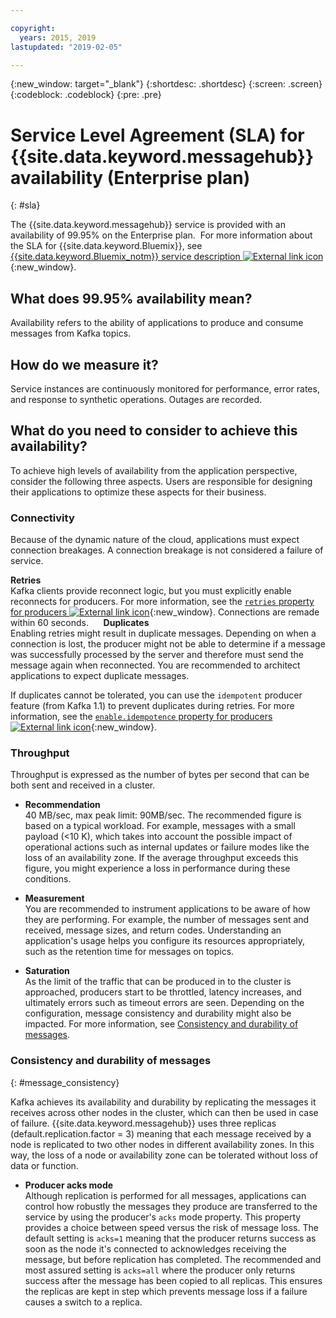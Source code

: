 ```yaml
---

copyright:
  years: 2015, 2019
lastupdated: "2019-02-05"

---
```


{:new_window: target="_blank"}
{:shortdesc: .shortdesc}
{:screen: .screen}
{:codeblock: .codeblock}
{:pre: .pre}

# Service Level Agreement (SLA) for {{site.data.keyword.messagehub}} availability (Enterprise plan)
{: #sla}

The {{site.data.keyword.messagehub}} service is provided with an availability of 99.95% on the Enterprise plan. 
For more information about the SLA for {{site.data.keyword.Bluemix}}, see
[{{site.data.keyword.Bluemix_notm}} service description ![External link icon](../../icons/launch-glyph.svg "External link icon")](https://www-03.ibm.com/software/sla/sladb.nsf/pdf/6605-14/$file/i126-6605-14_08-2018_en_US.pdf){:new_window}.

## What does 99.95% availability mean?

Availability refers to the ability of applications to produce and consume messages from Kafka topics.

## How do we measure it?

Service instances are continuously monitored for performance, error rates, and response to synthetic operations. Outages are recorded.

## What do you need to consider to achieve this availability?

To achieve high levels of availability from the application perspective, consider the following three aspects. Users are responsible for designing their applications to optimize these aspects for their business.

### Connectivity
Because of the dynamic nature of the cloud, applications must expect connection breakages. A connection breakage is not considered a failure of service.

**Retries**<br/>
Kafka clients provide reconnect logic, but you must explicitly enable reconnects for producers. For more information, see the [ ```retries``` property for producers ![External link icon](../../icons/launch-glyph.svg "External link icon")](http://kafka.apache.org/11/documentation.html#producerconfigs){:new_window}. Connections are remade within 60 seconds.   
 
**Duplicates**<br/>
Enabling retries might result in duplicate messages. Depending on when a connection is lost, the producer might not be able to determine if a message was successfully processed by the server and therefore must send the message again when reconnected. You are recommended to architect applications to expect duplicate messages. 

If duplicates cannot be tolerated, you can use the ```idempotent``` producer feature (from Kafka 1.1) to prevent duplicates during retries. For more information, see the [ ```enable.idempotence``` property for producers ![External link icon](../../icons/launch-glyph.svg "External link icon")](http://kafka.apache.org/11/documentation.html#producerconfigs){:new_window}.

### Throughput
Throughput is expressed as the number of bytes per second that can be both sent and received in a cluster. 

* **Recommendation**<br/>
40 MB/sec, max peak limit: 90MB/sec. 
The recommended figure is based on a typical workload. For example, messages with a small payload (<10 K), which takes into account the possible impact of operational actions such as internal updates or failure modes like the loss of an availability zone. If the average throughput exceeds this figure, you might experience a loss in performance during these conditions.

* **Measurement**<br/>
You are recommended to instrument applications to be aware of how they are performing. For example, the number of messages sent and received, message sizes, and return codes. Understanding an application's usage helps you configure its resources appropriately, such as the retention time for messages on topics.

* **Saturation**<br/>
As the limit of the traffic that can be produced in to the cluster is approached, producers start to be throttled, latency increases, and ultimately errors such as timeout errors are seen. Depending on the configuration, message consistency and durability might also be impacted. For more information, see [Consistency and durability of messages](/docs/services/EventStreams/eventstreams132.html#message_consistency).

### Consistency and durability of messages
{: #message_consistency}

Kafka achieves its availability and durability by replicating the messages it receives across other nodes in the cluster, which can then be used in case of failure. {{site.data.keyword.messagehub}} uses three replicas (default.replication.factor = 3) meaning that each message received by a node is replicated to two other nodes in different availability zones. In this way, the loss of a node or availability zone can be tolerated without loss of data or function.

* **Producer acks mode**<br/>
Although replication is performed for all messages, applications can control how robustly the messages they produce are transferred to the service by using the producer's ```acks``` mode property. This property provides a choice between speed versus the risk of message loss. The default setting is ```acks=1``` meaning that the producer returns success as soon as the node it's connected to acknowledges receiving the message, but before replication has completed. The recommended and most assured setting is ```acks=all``` where the producer only returns success after the message has been copied to all replicas. This ensures the replicas are kept in step which prevents message loss if a failure causes a switch to a replica. <!-- See xx and 'unclean.leader.election' for more details. -->


